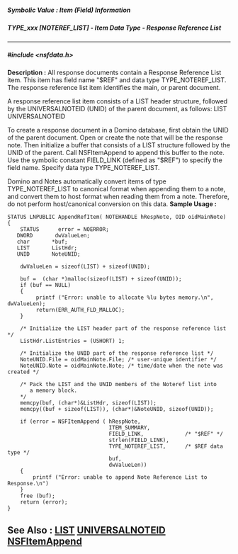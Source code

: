 ##### Symbolic Value : Item (Field) Information
##### TYPE_xxx [NOTEREF_LIST] - Item Data Type - Response Reference List
---
##### #include <nsfdata.h>
**Description :**
All response documents contain a Response Reference List item.  This item has 
field name "$REF" and data type TYPE_NOTEREF_LIST. The response reference list 
item identifies the main, or parent document. 

A response reference list item consists of a LIST header structure, followed 
by  the UNIVERSALNOTEID (UNID) of the parent document, as follows:
LIST
UNIVERSALNOTEID

To create a response document in a Domino database, first obtain the UNID of 
the parent document. Open or create the note that will be the response note. 
Then initialize a buffer that consists of a LIST structure followed by the UNID 
of the parent. Call NSFItemAppend to append this buffer to the note. Use the 
symbolic constant FIELD_LINK (defined as "$REF") to specify the field name. 
Specify data type TYPE_NOTEREF_LIST.

Domino and Notes automatically convert items of type TYPE_NOTEREF_LIST to 
canonical format when appending them to a note, and convert them to host format 
when reading them from a note. Therefore, do not perform host/canonical 
conversion on this data.
**Sample Usage :**
```
STATUS LNPUBLIC AppendRefItem( NOTEHANDLE hRespNote, OID oidMainNote)
{
    STATUS      error = NOERROR;
   DWORD       dwValueLen;
   char       *buf;
   LIST       ListHdr;
   UNID       NoteUNID;

    dwValueLen = sizeof(LIST) + sizeof(UNID);

    buf =  (char *)malloc(sizeof(LIST) + sizeof(UNID));
    if (buf == NULL)
    {
         printf ("Error: unable to allocate %lu bytes memory.\n", dwValueLen);
         return(ERR_AUTH_FLD_MALLOC);
    }

    /* Initialize the LIST header part of the response reference list */
    ListHdr.ListEntries = (USHORT) 1;

    /* Initialize the UNID part of the response reference list */
    NoteUNID.File = oidMainNote.File; /* user-unique identifier */
    NoteUNID.Note = oidMainNote.Note; /* time/date when the note was created */

    /* Pack the LIST and the UNID members of the Noteref list into
       a memory block.
    */
    memcpy(buf, (char*)&ListHdr, sizeof(LIST));
    memcpy((buf + sizeof(LIST)), (char*)&NoteUNID, sizeof(UNID));

    if (error = NSFItemAppend ( hRespNote,
                                ITEM_SUMMARY,
                                FIELD_LINK,             /* "$REF" */
                                strlen(FIELD_LINK),
                                TYPE_NOTEREF_LIST,      /* $REF data type */
                                buf,
                                dwValueLen))
    {
        printf ("Error: unable to append Note Reference List to Response.\n")
    }
    free (buf);
    return (error);
}

```
**See Also :**
[LIST](D:/md_files/LIST.md)
[UNIVERSALNOTEID](D:/md_files/UNIVERSALNOTEID.md)
[NSFItemAppend](D:/md_files/NSFItemAppend.md)
---
